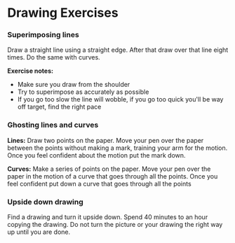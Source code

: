 # Drawing Exercises

### Superimposing lines

Draw a straight line using a straight edge. After that draw over that line eight times. Do the same with curves.

**Exercise notes:** 

* Make sure you draw from the shoulder
* Try to superimpose as accurately as possible
* If you go too slow the line will wobble, if you go too quick you'll be way off target, find the right pace

### Ghosting lines and curves

**Lines:** Draw two points on the paper. Move your pen over the paper between the points without making a mark, training your arm for the motion. Once you feel confident about the motion put the mark down. 

**Curves:** Make a series of points on the paper. Move your pen over the paper in the motion of a curve that goes through all the points. Once you feel confident put down a curve that goes through all the points

### Upside down drawing

Find a drawing and turn it upside down. Spend 40 minutes to an hour copying the drawing. Do not turn the picture or your drawing the right way up until you are done.